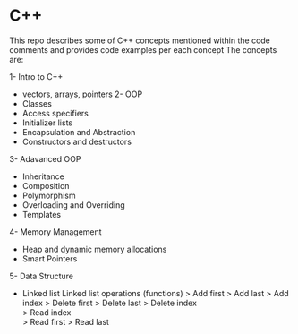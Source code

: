 # C++
This repo describes some of C++ concepts mentioned within the code comments and provides code examples per each concept
The concepts are:

1- Intro to C++
   - vectors, arrays, pointers
2- OOP
  - Classes
  - Access specifiers
  - Initializer lists
  - Encapsulation and Abstraction
  - Constructors and destructors

3- Adavanced OOP
  - Inheritance
  - Composition
  - Polymorphism
  - Overloading and Overriding
  - Templates

4- Memory Management
  - Heap and dynamic memory allocations
  - Smart Pointers

5- Data Structure
  - Linked list
     Linked list operations (functions) 
                       > Add first
                       > Add last
                       > Add index
                       > Delete first
                       > Delete last
                       > Delete index     
                       > Read index   
                       > Read first
                       > Read last 
